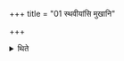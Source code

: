 +++
title = "01 स्थवीयांसि मुखानि"

+++

<details><summary>थिते</summary>

स्थवीयांसि मुखानि १
</details>
